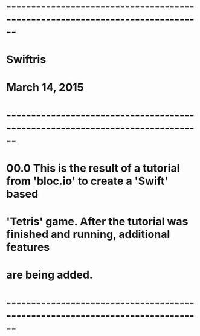 # ------------------------------------------------------------------------------
#  Swiftris
#
#  March 14, 2015
# ------------------------------------------------------------------------------    
#  00.0 This is the result of a tutorial from 'bloc.io' to create a 'Swift' based
#       'Tetris' game. After the tutorial was finished and running, additional features
#       are being added.
# ------------------------------------------------------------------------------
